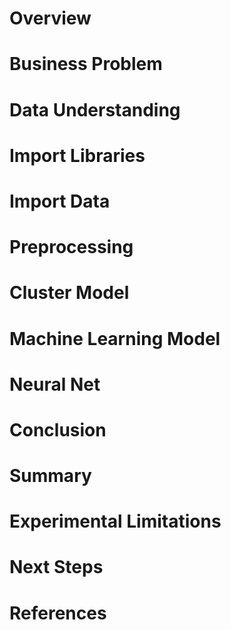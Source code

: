 # Overview

# Business Problem

# Data Understanding

# Import Libraries

# Import Data

# Preprocessing

# Cluster Model

# Machine Learning Model

# Neural Net

# Conclusion

# Summary

# Experimental Limitations

# Next Steps

# References
